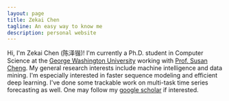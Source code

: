 ```yaml
---
layout: page
title: Zekai Chen
tagline: An easy way to know me
description: personal website
---
```


Hi, I'm Zekai Chen (陈泽锴)! I'm currently a Ph.D. student in Computer Science at the [George Washington University](https://www.seas.gwu.edu/) working with [Prof. Susan Cheng](https://www2.seas.gwu.edu/~cheng/). My general research interests include machine intelligence and data mining. I'm especially interested in faster sequence modeling and efficient deep learning. I've done some trackable work on multi-task time series forecasting as well. One may follow my [google scholar](https://scholar.google.com/citations?hl=en&user=Fq_lCEEAAAAJ) if interested. 